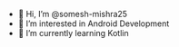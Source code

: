 - 👋 Hi, I’m @somesh-mishra25
- 👀 I’m interested in Android Development
- 🌱 I’m currently learning Kotlin


<!---
somesh-mishra25/somesh-mishra25 is a ✨ special ✨ repository because its `README.md` (this file) appears on your GitHub profile.
You can click the Preview link to take a look at your changes.
--->
